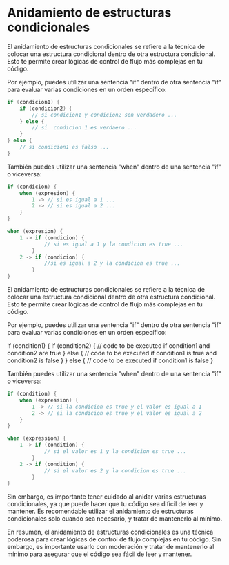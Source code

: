 # Anidamiento de estructuras condicionales

El anidamiento de estructuras condicionales se refiere a la técnica de colocar una estructura condicional dentro de otra estructura condicional. Esto te permite crear lógicas de control de flujo más complejas en tu código.

Por ejemplo, puedes utilizar una sentencia "if" dentro de otra sentencia "if" para evaluar varias condiciones en un orden específico:

```kotlin
if (condicion1) {
    if (condicion2) {
        // si condicion1 y condicion2 son verdadero ...
    } else {
        // si  condicion 1 es verdaero ...
    }
} else {
    // si condicion1 es falso ...
}
```

También puedes utilizar una sentencia "when" dentro de una sentencia "if" o viceversa:

```kotlin
if (condicion) {
    when (expresion) {
        1 -> // si es igual a 1 ...
        2 -> // si es igual a 2 ...
    }
}
```

```kotlin
when (expresion) {
    1 -> if (condicion) {
            // si es igual a 1 y la condicion es true ...
        }
    2 -> if (condicion) {
            //si es igual a 2 y la condicion es true ...
        }
}
```

El anidamiento de estructuras condicionales se refiere a la técnica de colocar una estructura condicional dentro de otra estructura condicional. Esto te permite crear lógicas de control de flujo más complejas en tu código.

Por ejemplo, puedes utilizar una sentencia "if" dentro de otra sentencia "if" para evaluar varias condiciones en un orden específico:

if (condition1) {
    if (condition2) {
        // code to be executed if condition1 and condition2 are true
    } else {
        // code to be executed if condition1 is true and condition2 is false
    }
} else {
    // code to be executed if condition1 is false
}

También puedes utilizar una sentencia "when" dentro de una sentencia "if" o viceversa:

```kotlin
if (condition) {
    when (expression) {
        1 -> // si la condicion es true y el valor es igual a 1
        2 -> // si la condicion es true y el valor es igual a 2
    }
}

when (expression) {
    1 -> if (condition) {
            // si el valor es 1 y la condicion es true ...
        }
    2 -> if (condition) {
            // si el valor es 2 y la condicion es true ...
        }
}
```

Sin embargo, es importante tener cuidado al anidar varias estructuras condicionales, ya que puede hacer que tu código sea difícil de leer y mantener. Es recomendable utilizar el anidamiento de estructuras condicionales solo cuando sea necesario, y tratar de mantenerlo al mínimo.

En resumen, el anidamiento de estructuras condicionales es una técnica poderosa para crear lógicas de control de flujo complejas en tu código. Sin embargo, es importante usarlo con moderación y tratar de mantenerlo al mínimo para asegurar que el código sea fácil de leer y mantener.